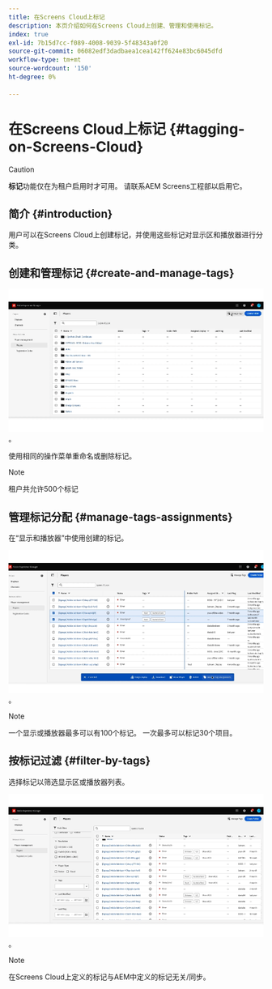 ```yaml
---
title: 在Screens Cloud上标记
description: 本页介绍如何在Screens Cloud上创建、管理和使用标记。
index: true
exl-id: 7b15d7cc-f089-4008-9039-5f48343a0f20
source-git-commit: 06082edf3dadbaea1cea142ff624e83bc6045dfd
workflow-type: tm+mt
source-wordcount: '150'
ht-degree: 0%

---
```


# 在Screens Cloud上标记 {#tagging-on-Screens-Cloud}

>[!CAUTION]
>
>**标记**&#x200B;功能仅在为租户启用时才可用。 请联系AEM Screens工程部以启用它。

## 简介 {#introduction}

用户可以在Screens Cloud上创建标记，并使用这些标记对显示区和播放器进行分类。

## 创建和管理标记 {#create-and-manage-tags}

![创建标记](assets/tagging/create-tag.gif)。

使用相同的操作菜单重命名或删除标记。

>[!NOTE]
> 
> 租户共允许500个标记

## 管理标记分配 {#manage-tags-assignments}

在“显示和播放器”中使用创建的标记。

![管理标记分配](assets/tagging/assign-tags-to-players.gif)。

>[!NOTE]
> 
> 一个显示或播放器最多可以有100个标记。
> 一次最多可以标记30个项目。

## 按标记过滤 {#filter-by-tags}

选择标记以筛选显示区或播放器列表。

![按标记筛选](assets/tagging/filter-by-tags.gif)。

>[!NOTE]
> 
> 在Screens Cloud上定义的标记与AEM中定义的标记无关/同步。
> 
